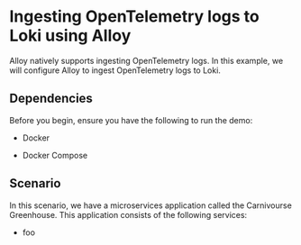 # Ingesting OpenTelemetry logs to Loki using Alloy

Alloy natively supports ingesting OpenTelemetry logs. In this example, we will configure Alloy to ingest OpenTelemetry logs to Loki.

## Dependencies

Before you begin, ensure you have the following to run the demo:

- Docker

- Docker Compose

## Scenario

In this scenario, we have a microservices application called the Carnivourse Greenhouse. This application consists of the following services:

- foo
